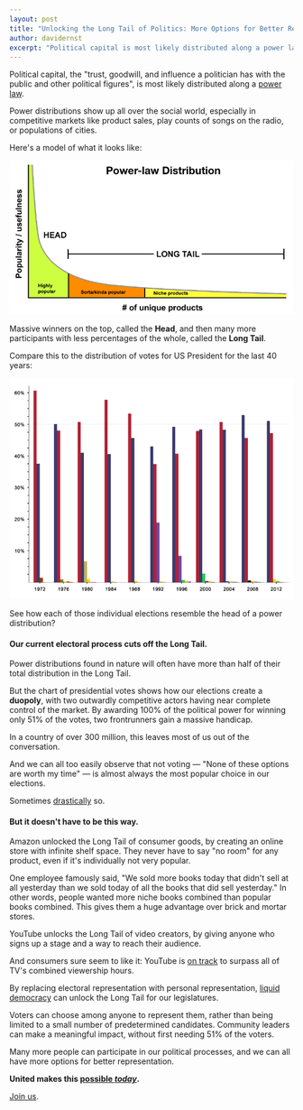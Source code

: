```yaml
---
layout: post
title: "Unlocking the Long Tail of Politics: More Options for Better Representation"
author: davidernst
excerpt: "Political capital is most likely distributed along a power law. But our current electoral process cuts off the Long Tail, leaving so many people out. It doesn't have to be this way."
---
```


Political capital, the "trust, goodwill, and influence a politician has with the public and other political figures", is most likely distributed along a [power law](https://en.wikipedia.org/wiki/Power_law).

Power distributions show up all over the social world, especially in competitive markets like product sales, play counts of songs on the radio, or populations of cities.

Here's a model of what it looks like:

![](/assets/article_images/2017-12-18-unlocking-the-long-tail-of-political-participation/LongTail.png)

Massive winners on the top, called the **Head**, and then many more participants with less percentages of the whole, called the **Long Tail**.

Compare this to the distribution of votes for US President for the last 40 years:

[![](/assets/article_images/2017-12-18-unlocking-the-long-tail-of-political-participation/United_States_presidential_election_results_bar_graph_Expanded.png)](https://commons.wikimedia.org/wiki/File:United_States_presidential_election_results_bar_graph_(Expanded).png)

See how each of those individual elections resemble the head of a power distribution?

#### Our current electoral process cuts off the Long Tail.

Power distributions found in nature will often have more than half of their total distribution in the Long Tail.

But the chart of presidential votes shows how our elections create a **duopoly**, with two outwardly competitive actors having near complete control of the market. By awarding 100% of the political power for winning only 51% of the votes, two frontrunners gain a massive handicap.

In a country of over 300 million, this leaves most of us out of the conversation.

And we can all too easily observe that not voting — "None of these options are worth my time" — is almost always the most popular choice in our elections.

Sometimes [drastically](https://www.citylab.com/equity/2016/11/in-the-us-almost-no-one-votes-in-local-elections/505766/) so.

#### But it doesn't have to be this way.

Amazon unlocked the Long Tail of consumer goods, by creating an online store with infinite shelf space. They never have to say "no room" for any product, even if it's individually not very popular.

One employee famously said, "We sold more books today that didn't sell at all yesterday than we sold today of all the books that did sell yesterday." In other words, people wanted more niche books combined than popular books combined. This gives them a huge advantage over brick and mortar stores.

YouTube unlocks the Long Tail of video creators, by giving anyone who signs up a stage and a way to reach their audience.

And consumers sure seem to like it: YouTube is [on track](https://www.wsj.com/articles/youtube-tops-1-billion-hours-of-video-a-day-on-pace-to-eclipse-tv-1488220851?mod=e2fb) to surpass all of TV's combined viewership hours.

By replacing electoral representation with personal representation, [liquid democracy](/2016/09/21/what-is-liquid-democracy/) can unlock the Long Tail for our legislatures.

Voters can choose among anyone to represent them, rather than being limited to a small number of predetermined candidates. Community leaders can make a meaningful impact, without first needing 51% of the voters.

Many more people can participate in our political processes, and we can all have more options for better representation.

**United makes this [possible *today*](/2017/11/06/announcing-united-vote/).**

[Join us](https://united.vote/join).
